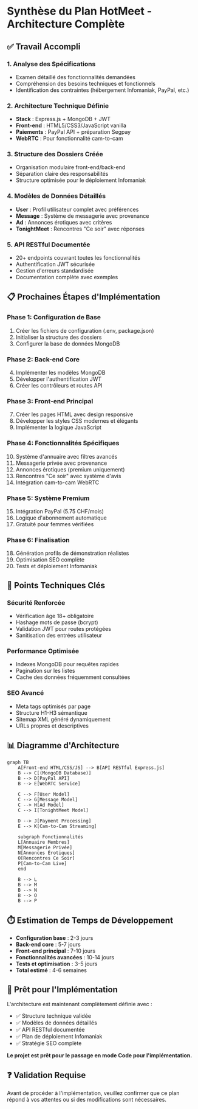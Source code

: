 # Synthèse du Plan HotMeet - Architecture Complète

## ✅ Travail Accompli

### 1. Analyse des Spécifications
- Examen détaillé des fonctionnalités demandées
- Compréhension des besoins techniques et fonctionnels
- Identification des contraintes (hébergement Infomaniak, PayPal, etc.)

### 2. Architecture Technique Définie
- **Stack** : Express.js + MongoDB + JWT
- **Front-end** : HTML5/CSS3/JavaScript vanilla
- **Paiements** : PayPal API + préparation Segpay
- **WebRTC** : Pour fonctionnalité cam-to-cam

### 3. Structure des Dossiers Créée
- Organisation modulaire front-end/back-end
- Séparation claire des responsabilités
- Structure optimisée pour le déploiement Infomaniak

### 4. Modèles de Données Détaillés
- **User** : Profil utilisateur complet avec préférences
- **Message** : Système de messagerie avec provenance
- **Ad** : Annonces érotiques avec critères
- **TonightMeet** : Rencontres "Ce soir" avec réponses

### 5. API RESTful Documentée
- 20+ endpoints couvrant toutes les fonctionnalités
- Authentification JWT sécurisée
- Gestion d'erreurs standardisée
- Documentation complète avec exemples

## 📋 Prochaines Étapes d'Implémentation

### Phase 1: Configuration de Base
1. Créer les fichiers de configuration (.env, package.json)
2. Initialiser la structure des dossiers
3. Configurer la base de données MongoDB

### Phase 2: Back-end Core
4. Implémenter les modèles MongoDB
5. Développer l'authentification JWT
6. Créer les contrôleurs et routes API

### Phase 3: Front-end Principal
7. Créer les pages HTML avec design responsive
8. Développer les styles CSS modernes et élégants
9. Implémenter la logique JavaScript

### Phase 4: Fonctionnalités Spécifiques
10. Système d'annuaire avec filtres avancés
11. Messagerie privée avec provenance
12. Annonces érotiques (premium uniquement)
13. Rencontres "Ce soir" avec système d'avis
14. Intégration cam-to-cam WebRTC

### Phase 5: Système Premium
15. Intégration PayPal (5.75 CHF/mois)
16. Logique d'abonnement automatique
17. Gratuité pour femmes vérifiées

### Phase 6: Finalisation
18. Génération profils de démonstration réalistes
19. Optimisation SEO complète
20. Tests et déploiement Infomaniak

## 🔧 Points Techniques Clés

### Sécurité Renforcée
- Vérification âge 18+ obligatoire
- Hashage mots de passe (bcrypt)
- Validation JWT pour routes protégées
- Sanitisation des entrées utilisateur

### Performance Optimisée
- Indexes MongoDB pour requêtes rapides
- Pagination sur les listes
- Cache des données fréquemment consultées

### SEO Avancé
- Meta tags optimisés par page
- Structure H1-H3 sémantique
- Sitemap XML généré dynamiquement
- URLs propres et descriptives

## 📊 Diagramme d'Architecture

```mermaid
graph TB
    A[Front-end HTML/CSS/JS] --> B[API RESTful Express.js]
    B --> C[(MongoDB Database)]
    B --> D[PayPal API]
    B --> E[WebRTC Service]
    
    C --> F[User Model]
    C --> G[Message Model]
    C --> H[Ad Model]
    C --> I[TonightMeet Model]
    
    D --> J[Payment Processing]
    E --> K[Cam-to-Cam Streaming]
    
    subgraph Fonctionnalités
    L[Annuaire Membres]
    M[Messagerie Privée]
    N[Annonces Érotiques]
    O[Rencontres Ce Soir]
    P[Cam-to-Cam Live]
    end
    
    B --> L
    B --> M
    B --> N
    B --> O
    B --> P
```

## ⏱️ Estimation de Temps de Développement

- **Configuration base** : 2-3 jours
- **Back-end core** : 5-7 jours  
- **Front-end principal** : 7-10 jours
- **Fonctionnalités avancées** : 10-14 jours
- **Tests et optimisation** : 3-5 jours
- **Total estimé** : 4-6 semaines

## 🚀 Prêt pour l'Implémentation

L'architecture est maintenant complètement définie avec :
- ✅ Structure technique validée
- ✅ Modèles de données détaillés
- ✅ API RESTful documentée
- ✅ Plan de déploiement Infomaniak
- ✅ Stratégie SEO complète

**Le projet est prêt pour le passage en mode Code pour l'implémentation.**

## ❓ Validation Requise

Avant de procéder à l'implémentation, veuillez confirmer que ce plan répond à vos attentes ou si des modifications sont nécessaires.